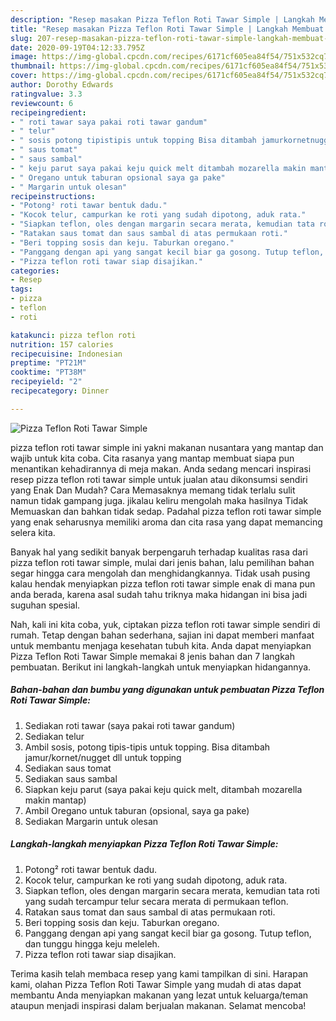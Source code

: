 ```yaml
---
description: "Resep masakan Pizza Teflon Roti Tawar Simple | Langkah Membuat Pizza Teflon Roti Tawar Simple Yang Paling Enak"
title: "Resep masakan Pizza Teflon Roti Tawar Simple | Langkah Membuat Pizza Teflon Roti Tawar Simple Yang Paling Enak"
slug: 207-resep-masakan-pizza-teflon-roti-tawar-simple-langkah-membuat-pizza-teflon-roti-tawar-simple-yang-paling-enak
date: 2020-09-19T04:12:33.795Z
image: https://img-global.cpcdn.com/recipes/6171cf605ea84f54/751x532cq70/pizza-teflon-roti-tawar-simple-foto-resep-utama.jpg
thumbnail: https://img-global.cpcdn.com/recipes/6171cf605ea84f54/751x532cq70/pizza-teflon-roti-tawar-simple-foto-resep-utama.jpg
cover: https://img-global.cpcdn.com/recipes/6171cf605ea84f54/751x532cq70/pizza-teflon-roti-tawar-simple-foto-resep-utama.jpg
author: Dorothy Edwards
ratingvalue: 3.3
reviewcount: 6
recipeingredient:
- " roti tawar saya pakai roti tawar gandum"
- " telur"
- " sosis potong tipistipis untuk topping Bisa ditambah jamurkornetnugget dll untuk topping"
- " saus tomat"
- " saus sambal"
- " keju parut saya pakai keju quick melt ditambah mozarella makin mantap"
- " Oregano untuk taburan opsional saya ga pake"
- " Margarin untuk olesan"
recipeinstructions:
- "Potong² roti tawar bentuk dadu."
- "Kocok telur, campurkan ke roti yang sudah dipotong, aduk rata."
- "Siapkan teflon, oles dengan margarin secara merata, kemudian tata roti yang sudah tercampur telur secara merata di permukaan teflon."
- "Ratakan saus tomat dan saus sambal di atas permukaan roti."
- "Beri topping sosis dan keju. Taburkan oregano."
- "Panggang dengan api yang sangat kecil biar ga gosong. Tutup teflon, dan tunggu hingga keju meleleh."
- "Pizza teflon roti tawar siap disajikan."
categories:
- Resep
tags:
- pizza
- teflon
- roti

katakunci: pizza teflon roti 
nutrition: 157 calories
recipecuisine: Indonesian
preptime: "PT21M"
cooktime: "PT38M"
recipeyield: "2"
recipecategory: Dinner

---
```



![Pizza Teflon Roti Tawar Simple](https://img-global.cpcdn.com/recipes/6171cf605ea84f54/751x532cq70/pizza-teflon-roti-tawar-simple-foto-resep-utama.jpg)


pizza teflon roti tawar simple ini yakni makanan nusantara yang mantap dan wajib untuk kita coba. Cita rasanya yang mantap membuat siapa pun menantikan kehadirannya di meja makan.
Anda sedang mencari inspirasi resep pizza teflon roti tawar simple untuk jualan atau dikonsumsi sendiri yang Enak Dan Mudah? Cara Memasaknya memang tidak terlalu sulit namun tidak gampang juga. jikalau keliru mengolah maka hasilnya Tidak Memuaskan dan bahkan tidak sedap. Padahal pizza teflon roti tawar simple yang enak seharusnya memiliki aroma dan cita rasa yang dapat memancing selera kita.



Banyak hal yang sedikit banyak berpengaruh terhadap kualitas rasa dari pizza teflon roti tawar simple, mulai dari jenis bahan, lalu pemilihan bahan segar hingga cara mengolah dan menghidangkannya. Tidak usah pusing kalau hendak menyiapkan pizza teflon roti tawar simple enak di mana pun anda berada, karena asal sudah tahu triknya maka hidangan ini bisa jadi suguhan spesial.


Nah, kali ini kita coba, yuk, ciptakan pizza teflon roti tawar simple sendiri di rumah. Tetap dengan bahan sederhana, sajian ini dapat memberi manfaat untuk membantu menjaga kesehatan tubuh kita. Anda dapat menyiapkan Pizza Teflon Roti Tawar Simple memakai 8 jenis bahan dan 7 langkah pembuatan. Berikut ini langkah-langkah untuk menyiapkan hidangannya.

<!--inarticleads1-->

##### Bahan-bahan dan bumbu yang digunakan untuk pembuatan Pizza Teflon Roti Tawar Simple:

1. Sediakan  roti tawar (saya pakai roti tawar gandum)
1. Sediakan  telur
1. Ambil  sosis, potong tipis-tipis untuk topping. Bisa ditambah jamur/kornet/nugget dll untuk topping
1. Sediakan  saus tomat
1. Sediakan  saus sambal
1. Siapkan  keju parut (saya pakai keju quick melt, ditambah mozarella makin mantap)
1. Ambil  Oregano untuk taburan (opsional, saya ga pake)
1. Sediakan  Margarin untuk olesan




<!--inarticleads2-->

##### Langkah-langkah menyiapkan Pizza Teflon Roti Tawar Simple:

1. Potong² roti tawar bentuk dadu.
1. Kocok telur, campurkan ke roti yang sudah dipotong, aduk rata.
1. Siapkan teflon, oles dengan margarin secara merata, kemudian tata roti yang sudah tercampur telur secara merata di permukaan teflon.
1. Ratakan saus tomat dan saus sambal di atas permukaan roti.
1. Beri topping sosis dan keju. Taburkan oregano.
1. Panggang dengan api yang sangat kecil biar ga gosong. Tutup teflon, dan tunggu hingga keju meleleh.
1. Pizza teflon roti tawar siap disajikan.




Terima kasih telah membaca resep yang kami tampilkan di sini. Harapan kami, olahan Pizza Teflon Roti Tawar Simple yang mudah di atas dapat membantu Anda menyiapkan makanan yang lezat untuk keluarga/teman ataupun menjadi inspirasi dalam berjualan makanan. Selamat mencoba!
